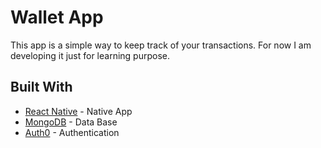 # Wallet App
This app is a simple way to keep track of your transactions. For now I am developing it just for learning purpose.

## Built With
* [React Native](https://facebook.github.io/react-native/) - Native App
* [MongoDB](https://www.mongodb.com/) - Data Base
* [Auth0](https://auth0.com/) - Authentication
